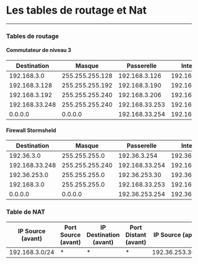 # Les tables de routage et Nat
---
### Tables de routage
#### Commutateur de niveau 3
| Destination | Masque | Passerelle | Interface | Type |
| --- | --- | --- | --- | --- |
| 192.168.3.0 | 255.255.255.128 | 192.168.3.126 | 192.168.3.126 | Connecté |
| 192.168.3.128 | 255.255.255.192 | 192.168.3.190 | 192.168.3.190 | Connecté |
| 192.168.3.192 | 255.255.255.240 | 192.168.3.206 | 192.168.3.206 | Connecté |
| 192.168.33.248 | 255.255.255.240 | 192.168.33.253 | 192.168.33.253 | Connecté |
| 0.0.0.0 | 0.0.0.0 | 192.168.33.254 | 192.168.33.253 | Statique |

#### Firewall Stormsheld
| Destination | Masque | Passerelle | Interface | Type |
| --- | --- | --- | --- | --- |
| 192.36.3.0 | 255.255.255.0 | 192.36.3.254 | 192.36.3.254 | Connecté |
| 192.168.33.248 | 255.255.255.240 | 192.168.33.254 | 192.168.33.254 | Connecté |
| 192.36.253.0 | 255.255.255.0 | 192.36.253.30 | 192.36.253.30 | Connecté |
| 192.168.3.0 | 255.255.255.0 | 192.168.33.253 | 192.168.33.254 | Statique |
| 0.0.0.0 | 0.0.0.0 | 192.36.253.254 | 192.36.253.30 | Statique |

### Table de NAT
| IP Source (avant) | Port Source (avant) | IP Destination (avant) | Port Distant (avant) | IP Source (après) | Port Source (après) | IP Destination (après) | Port Distant (après) |
|-------------------|----------------------|-------------------------|-----------------------|-------------------|----------------------|-------------------------|-----------------------|
| 192.168.3.0/24    | *                    | *                       | *                     | 192.36.253.30/24  | *                    | *                       | *                     |
